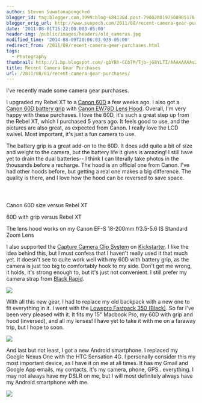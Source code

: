 ```yaml
---
author: Steven Suwatanapongched
blogger_id: tag:blogger.com,1999:blog-6841384.post-7900288197508905176
blogger_orig_url: http://www.sunpech.com/2011/08/recent-camera-gear-purchases.html
date: '2011-08-01T15:22:00.003-05:00'
header-img: /public/images/headers/old_cameras.jpg
modified_time: '2014-08-09T20:06:03.939-05:00'
redirect_from: /2011/08/recent-camera-gear-purchases.html
tags:
  - Photography
thumbnail: http://1.bp.blogspot.com/-gbYBh-CCb7M/Tjb-jG8YLTI/AAAAAAAAs2I/lLZ68CJEAyE/s600/IMAG0035.jpg
title: Recent Camera Gear Purchases
url: /2011/08/01/recent-camera-gear-purchases/
---
```



I've recently made some camera gear purchases.

I upgraded my Rebel XT to a <a href="http://t.co/rbVhD9Q">Canon 60D</a> a few weeks ago. I also got a <a href="http://t.co/GxWYUQe">Canon 60D battery grip</a> with <a href="http://t.co/1qwSLoS">Canon EW78D Lens Hood</a>. Overall, I'm very happy with these purchases. I love the 60D, it's such a great step up from the Rebel XT, which I purchased 5 years ago. It feels good to use, and the pictures are also great, as expected from Canon. I really love the LCD swivel. Most important, it's just a fun camera to use.

The battery grip is a great add-on to the 60D. It does add quite a bit of size and weight to the camera, but the battery life it gives is amazing! I still have yet to drain the dual batteries-- I think I can literally take photos in the thousands before a recharge. The hood is an official one from Canon. I've had other hoods before, but getting a real one makes a big difference. The quality is there, and I love how the hood can be reversed to save space.

<a href="http://1.bp.blogspot.com/-gbYBh-CCb7M/Tjb-jG8YLTI/AAAAAAAAs2I/lLZ68CJEAyE/s600/IMAG0035.jpg" alt="" ><img   border="0" src="http://1.bp.blogspot.com/-gbYBh-CCb7M/Tjb-jG8YLTI/AAAAAAAAs2I/lLZ68CJEAyE/s320/IMAG0035.jpg" alt=""  /></a>

<a href="http://1.bp.blogspot.com/-NyUvF4QW_Aw/Tjb-j2oTqQI/AAAAAAAAs2M/_zN3TuOEXpk/s600/IMAG0037.jpg" alt="" ><img   border="0" src="http://1.bp.blogspot.com/-NyUvF4QW_Aw/Tjb-j2oTqQI/AAAAAAAAs2M/_zN3TuOEXpk/s320/IMAG0037.jpg" alt=""  /></a>

<a href="http://4.bp.blogspot.com/-c9WR9T_uZI8/Tjb-kVxkNeI/AAAAAAAAs2Q/UhRZdWJb3sU/s600/IMAG0038.jpg" alt="" ><img   border="0" src="http://4.bp.blogspot.com/-c9WR9T_uZI8/Tjb-kVxkNeI/AAAAAAAAs2Q/UhRZdWJb3sU/s320/IMAG0038.jpg" alt=""  /></a>

Canon 60D size versus Rebel XT
<a href="http://3.bp.blogspot.com/-flpgN_wUXdQ/Tjb-led7eLI/AAAAAAAAs2U/b33lz-rmN48/s600/IMAG0044.jpg" alt="" ><img   border="0" src="http://3.bp.blogspot.com/-flpgN_wUXdQ/Tjb-led7eLI/AAAAAAAAs2U/b33lz-rmN48/s320/IMAG0044.jpg" alt=""  /></a>

60D with grip versus Rebel XT
<a href="http://4.bp.blogspot.com/-TQA8Rc01kRY/Tjb-n8fvz2I/AAAAAAAAs2g/P-H0scF3krQ/s600/IMAG0047.jpg" alt="" ><img   border="0" src="http://4.bp.blogspot.com/-TQA8Rc01kRY/Tjb-n8fvz2I/AAAAAAAAs2g/P-H0scF3krQ/s320/IMAG0047.jpg" alt=""  /></a>

The lens hood works on my Canon EF-S 18-200mm f/3.5-5.6 IS Standard Zoom Lens  <a href="http://2.bp.blogspot.com/-5qHAlmupzps/Tjb-rUbBg7I/AAAAAAAAs2k/fL36TAd42P0/s600/IMAG0055.jpg" alt="" ><img   border="0" src="http://2.bp.blogspot.com/-5qHAlmupzps/Tjb-rUbBg7I/AAAAAAAAs2k/fL36TAd42P0/s320/IMAG0055.jpg" alt=""  /></a>

I also supported the <a href="http://www.kickstarter.com/projects/97103764/capture-camera-clip-system">Capture Camera Clip System</a> on <a href="http://www.kickstarter.com/">Kickstarter</a>. I like the idea behind this, but I must confess that I haven't really used it that much yet. It doesn't see to quite work well with my 60D with battery grip, as the camera is just too big to comfortably hook to my side. Don't get me wrong, it holds, it's strong enough to, but it's just not convenient. I still prefer my camera strap from <a href="http://www.blackrapid.com/">Black Rapid</a>.

<a href="http://2.bp.blogspot.com/-h-VFTSGFilg/TjcDg1DHauI/AAAAAAAAs2w/n-E8MbAte90/s600/IMAG0132.jpeg" ><img   border="0" src="http://2.bp.blogspot.com/-h-VFTSGFilg/TjcDg1DHauI/AAAAAAAAs2w/n-E8MbAte90/s320/IMAG0132.jpeg"  /></a>

With all this new gear, I had to replace my old backpack with a new one to fit everything in it. I went with the <a href="http://t.co/ZGj1Hsh">Lowepro Fastpack 350 (Black)</a>. So far I've been very pleased with it. It fits my 15" Macbook Pro, my 60D with grip and hood (inversed), and all my lenses! I have yet to take it with me on a faraway trip, but I hope to soon.

<a href="http://3.bp.blogspot.com/--2f199gUaY0/TjcHTfCFh8I/AAAAAAAAs20/kZ3kKW0RqEE/s600/41w6g6Su2KL.jpeg" ><img   border="0" src="http://3.bp.blogspot.com/--2f199gUaY0/TjcHTfCFh8I/AAAAAAAAs20/kZ3kKW0RqEE/s320/41w6g6Su2KL.jpeg"  /></a>

And last but not least, I got a new Android smartphone. I replaced my Google Nexus One with the HTC Sensation 4G. I personally consider this my most important device, as I have it on me at all times. It has my Gmail and Google App emails, my contacts, it's my camera, phone, GPS.. everything. I may not always have my DSLR on me, but I will most definitely always have my Android smartphone with me.

<a href="http://4.bp.blogspot.com/-3i_mSZrYgiQ/TjcIPmPmL3I/AAAAAAAAs24/uBW5LdPAyls/s600/htc-sensation-4g-phone.jpeg" ><img   border="0" src="http://4.bp.blogspot.com/-3i_mSZrYgiQ/TjcIPmPmL3I/AAAAAAAAs24/uBW5LdPAyls/s600/htc-sensation-4g-phone.jpeg" /></a>
